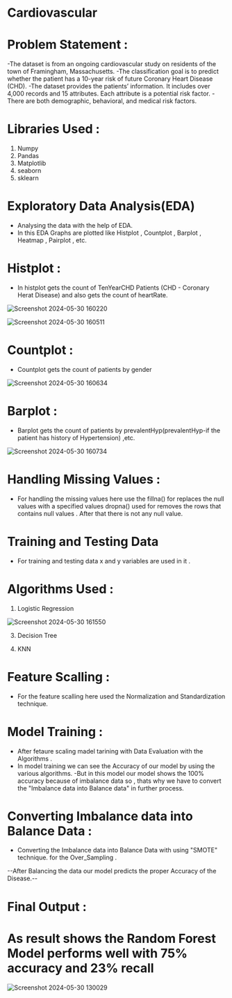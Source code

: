 # Cardiovascular 
# Problem Statement :

-The dataset is from an ongoing cardiovascular study on residents of the town of Framingham, Massachusetts. 
-The classification goal is to predict whether the patient has a 10-year risk of future Coronary Heart Disease (CHD). 
-The dataset provides the patients’ information. It includes over 4,000 records and 15 attributes. Each attribute is a potential risk factor. 
-There are both demographic, behavioral, and medical risk factors.

# Libraries Used :
1. Numpy
2. Pandas
3. Matplotlib
4. seaborn
5. sklearn
      
# Exploratory Data Analysis(EDA) 
- Analysing  the data with the help of EDA.
- In this EDA Graphs are plotted like Histplot , Countplot , Barplot , Heatmap , Pairplot , etc.

# Histplot :
- In histplot gets the count of TenYearCHD Patients (CHD - Coronary Herat Disease) and also gets the count of heartRate.

![Screenshot 2024-05-30 160220](https://github.com/kalevn1302/Cardiovascular/assets/171181024/cf30635d-7626-4a4f-82ea-ea4e7dc4b6eb)

![Screenshot 2024-05-30 160511](https://github.com/kalevn1302/Cardiovascular/assets/171181024/699ee925-79e8-4920-bcbf-bfd7dff7cda4)

# Countplot : 
- Countplot gets the count of patients by gender 

![Screenshot 2024-05-30 160634](https://github.com/kalevn1302/Cardiovascular/assets/171181024/03c32b91-cca3-4110-aab2-d161130a18bd)

# Barplot : 
- Barplot gets the count of patients by prevalentHyp(prevalentHyp-if the patient has history of Hypertension) ,etc.

![Screenshot 2024-05-30 160734](https://github.com/kalevn1302/Cardiovascular/assets/171181024/3013cd62-a6ce-454b-bc08-13409a5bc409)

# Handling Missing Values :

- For handling the missing values here use the fillna() for replaces the null values with a specified values 
dropna() used for removes the rows that contains null values . After that there is not any null value. 


# Training and Testing Data 
 - For training and testing data x and y variables are used in it .


# Algorithms Used : 

1. Logistic Regression
   
![Screenshot 2024-05-30 161550](https://github.com/kalevn1302/Cardiovascular/assets/171181024/8014df14-ec1e-4117-9099-539c28e22ed6)

3. Decision Tree
   
5. KNN 

# Feature Scalling :

- For the feature scalling here used the Normalization and Standardization technique. 

# Model Training :
- After fetaure scaling madel tarining with Data Evaluation with the Algorithms  .
- In model training we can see the Accuracy of our model by using the various algorithms.
-But in this model our model shows the 100% accuracy because of imbalance data so , thats why we have to convert the "Imbalance data into Balance data" in further process.

# Converting Imbalance data into Balance Data :
- Converting the Imbalance data into Balance Data with using "SMOTE" technique. for the Over_Sampling .

--After Balancing the data our model predicts the proper Accuracy of the Disease.--

# Final Output :

# As result shows the Random Forest Model performs well with 75% accuracy and 23% recall

![Screenshot 2024-05-30 130029](https://github.com/kalevn1302/Cardiovascular/assets/171181024/415f9f67-0052-46e1-8e93-320558708dfb)




 
